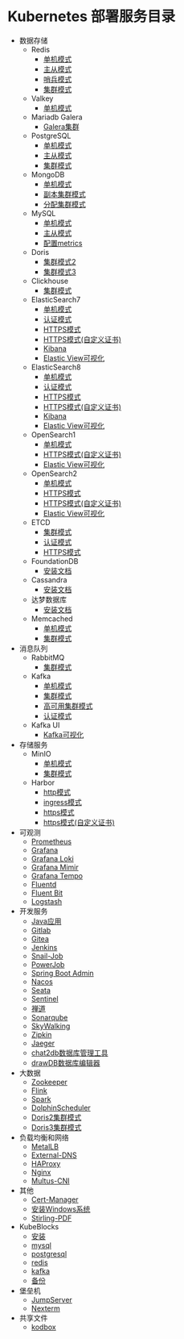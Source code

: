 # Kubernetes 部署服务目录

- 数据存储
    - Redis
        - [单机模式](/work/kubernetes/service/redis/v7.4.1/standalone/)
        - [主从模式](/work/kubernetes/service/redis/v7.4.1/replication/)
        - [哨兵模式](/work/kubernetes/service/redis/v7.4.1/sentinel/)
        - [集群模式](/work/kubernetes/service/redis/v7.4.1/cluster/)
    - Valkey
        - [单机模式](/work/kubernetes/service/redis/valkey/v8.0.2/)
    - Mariadb Galera
        - [Galera集群](/work/kubernetes/service/mariadb/v11.4.4/)
    - PostgreSQL
        - [单机模式](/work/kubernetes/service/postgresql/v17.2.0/standalone/)
        - [主从模式](/work/kubernetes/service/postgresql/v17.2.0/replication/)
        - [集群模式](/work/kubernetes/service/postgresql/v17.2.0/ha/)
    - MongoDB
        - [单机模式](/work/kubernetes/service/mongodb/v8.0.3/standalone/)
        - [副本集群模式](/work/kubernetes/service/mongodb/v8.0.3/replicaset/)
        - [分配集群模式](/work/kubernetes/service/mongodb/v8.0.3/sharded/)
    - MySQL
        - [单机模式](/work/kubernetes/service/mysql/v8.4.3/standalone/)
        - [主从模式](/work/kubernetes/service/mysql/v8.4.3/replication/)
        - [配置metrics](/work/kubernetes/service/mysql/v8.4.3/metrics/)
    - Doris
        - [集群模式2](/work/kubernetes/service/doris/v2.1.7/)
        - [集群模式3](/work/kubernetes/service/doris/v3.0.3/)
    - Clickhouse
        - [集群模式](/work/kubernetes/service/clickhouse/v25.1.3/)
    - ElasticSearch7
        - [单机模式](/work/kubernetes/service/elasticsearch/v7.17.26/all-in-one/)
        - [认证模式](/work/kubernetes/service/elasticsearch/v7.17.26/auth/)
        - [HTTPS模式](/work/kubernetes/service/elasticsearch/v7.17.26/https/)
        - [HTTPS模式(自定义证书)](/work/kubernetes/service/elasticsearch/v7.17.26/https-custom/)
        - [Kibana](/work/kubernetes/service/kibana/v7.17.26/)
        - [Elastic View可视化](/work/kubernetes/service/elasticsearch/elastic-view/)
    - ElasticSearch8
        - [单机模式](/work/kubernetes/service/elasticsearch/v8.16.1/all-in-one/)
        - [认证模式](/work/kubernetes/service/elasticsearch/v8.16.1/auth/)
        - [HTTPS模式](/work/kubernetes/service/elasticsearch/v8.16.1/https/)
        - [HTTPS模式(自定义证书)](/work/kubernetes/service/elasticsearch/v8.16.1/https-custom/)
        - [Kibana](/work/kubernetes/service/kibana/v7.17.26/)
        - [Elastic View可视化](/work/kubernetes/service/elasticsearch/elastic-view/)
    - OpenSearch1
        - [单机模式](/work/kubernetes/service/opensearch/v1.3.19/all-in-one/)
        - [HTTPS模式(自定义证书)](/work/kubernetes/service/opensearch/v1.3.19/https-custom/)
        - [Elastic View可视化](/work/kubernetes/service/opensearch/elastic-view/)
    - OpenSearch2
        - [单机模式](/work/kubernetes/service/opensearch/v2.18.0/all-in-one/)
        - [HTTPS模式](/work/kubernetes/service/opensearch/v2.18.0/https/)
        - [HTTPS模式(自定义证书)](/work/kubernetes/service/opensearch/v2.18.0/https-custom/)
        - [Elastic View可视化](/work/kubernetes/service/opensearch/elastic-view/)
    - ETCD
        - [集群模式](/work/kubernetes/service/etcd/v3.5.17/basic/)
        - [认证模式](/work/kubernetes/service/etcd/v3.5.17/http-auth/)
        - [HTTPS模式](/work/kubernetes/service/etcd/v3.5.17/https/)
    - FoundationDB
        - [安装文档](/work/kubernetes/service/foundationdb/v7.1.38/)
    - Cassandra
        - [安装文档](/work/kubernetes/service/cassandra/v5.0.3/)
    - 达梦数据库
        - [安装文档](/work/kubernetes/service/dm8/v20241230/)
    - Memcached
        - [单机模式](/work/kubernetes/service/memcached/v1.6.38/standalone/)
        - [集群模式](/work/kubernetes/service/memcached/v1.6.38/high-availability/)
- 消息队列
    - RabbitMQ
        - [集群模式](/work/kubernetes/service/rabbitmq/v4.0.2/)
    - Kafka
        - [单机模式](/work/kubernetes/service/kafka/v3.8.1/standalone/)
        - [集群模式](/work/kubernetes/service/kafka/v3.8.1/cluster/)
        - [高可用集群模式](/work/kubernetes/service/kafka/v3.8.1/cluster-ha/)
        - [认证模式](/work/kubernetes/service/kafka/v3.8.1/auth/)
    - Kafka UI
        - [Kafka可视化](/work/kubernetes/service/kafka-ui/v0.7.2/)
- 存储服务
    - MinIO
        - [单机模式](/work/kubernetes/service/minio/v2024.11.7/standalone/)
        - [集群模式](/work/kubernetes/service/minio/v2024.11.7/distributed/)
    - Harbor
        - [http模式](/work/kubernetes/service/harbor/v2.12.0/http/)
        - [ingress模式](/work/kubernetes/service/harbor/v2.12.0/ingress-http/)
        - [https模式](/work/kubernetes/service/harbor/v2.12.0/https/)
        - [https模式(自定义证书)](/work/kubernetes/service/harbor/v2.12.0/https-custom/)
- 可观测
    - [Prometheus](/work/kubernetes/service/prometheus/v2.55.1/)
    - [Grafana](/work/kubernetes/service/grafana/v11.5.3/)
    - [Grafana Loki](/work/kubernetes/service/grafana-loki/v3.4.2/)
    - [Grafana Mimir](/work/kubernetes/service/grafana-mimir/v2.15.1/)
    - [Grafana Tempo](/work/kubernetes/service/grafana-tempo/v2.7.2/)
    - [Fluentd](/work/kubernetes/service/fluentd/v.18.0/)
    - [Fluent Bit](/work/kubernetes/service/fluent-bit/v3.2.10/)
    - [Logstash](/work/kubernetes/service/logstash/v8.16.1/)
- 开发服务
    - [Java应用](/work/kubernetes/service/java-app/v1.1/)
    - [Gitlab](/work/kubernetes/service/gitlab/v17.6.1/)
    - [Gitea](/work/kubernetes/service/gitea/v1.22.3/)
    - [Jenkins](/work/kubernetes/service/jenkins/v2.492.3/baseic/)
    - [Snail-Job](/work/kubernetes/service/snail-job/v1.3.0/)
    - [PowerJob](/work/kubernetes/service/powerjob/v5.1.1/)
    - [Spring Boot Admin](/work/kubernetes/service/springboot-admin/v3.3.0/)
    - [Nacos](/work/kubernetes/service/nacos/v2.4.3/)
    - [Seata](/work/kubernetes/service/seata/)
    - [Sentinel](/work/kubernetes/service/sentinel/)
    - [禅道](/work/kubernetes/service/zentao/v20.7.1/)
    - [Sonarqube](/work/kubernetes/service/sonarqube/v10.7.0/)
    - [SkyWalking](/work/kubernetes/service/skywalking/v10.1.0/)
    - [Zipkin](/work/kubernetes/service/zipkin/v3.5.0/)
    - [Jaeger](/work/kubernetes/service/jaeger/v2.4.0/)
    - [chat2db数据库管理工具](/work/kubernetes/service/chat2db/v0.3.7/)
    - [drawDB数据库编辑器](/work/kubernetes/service/drawdb/)
- 大数据
    - [Zookeeper](/work/kubernetes/service/zookeeper/v3.9.3/)
    - [Flink](/work/kubernetes/service/flink/v1.19.1/)
    - [Spark](/work/kubernetes/service/spark/v3.5.4/)
    - [DolphinScheduler](/work/kubernetes/service/dolphinscheduler/v3.2.2/)
    - [Doris2集群模式](/work/kubernetes/service/doris/v2.1.7/)
    - [Doris3集群模式](/work/kubernetes/service/doris/v3.0.3/)
- 负载均衡和网络
    - [MetalLB](/work/kubernetes/service/metallb/v0.14.8/)
    - [External-DNS](/work/kubernetes/service/external-dns/v0.15.0/)
    - [HAProxy](/work/kubernetes/service/haproxy/v3.0.2/)
    - [Nginx](/work/kubernetes/service/nginx/v1.27.0/)
    - [Multus-CNI](/work/kubernetes/service/multus-cni/)
- 其他
    - [Cert-Manager](/work/kubernetes/service/cert-manager/v1.16.2/)
    - [安装Windows系统](/work/kubernetes/service/windows/)
    - [Stirling-PDF](/work/kubernetes/service/Stirling-PDF/)
- KubeBlocks
    - [安装](/work/kubernetes/service/kubeblocks/deploy/)
    - [mysql](/work/kubernetes/service/kubeblocks/service/mysql/)
    - [postgresql](/work/kubernetes/service/kubeblocks/service/postgresql/)
    - [redis](/work/kubernetes/service/kubeblocks/service/redis/)
    - [kafka](/work/kubernetes/service/kubeblocks/service/kafka/)
    - [备份](/work/kubernetes/service/kubeblocks/backup/)
- 堡垒机
    - [JumpServer](/work/kubernetes/service/jumpserver/v4.3.1/)
    - [Nexterm](/work/kubernetes/service/nexterm/v1.0.2/)
- 共享文件
    - [kodbox](/work/kubernetes/service/kodbox/v1.52/)